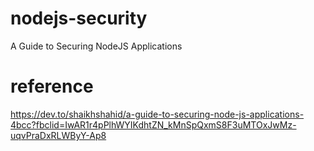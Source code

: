 # nodejs-security
A Guide to Securing NodeJS Applications

# reference
https://dev.to/shaikhshahid/a-guide-to-securing-node-js-applications-4bcc?fbclid=IwAR1r4pPlhWYIKdhtZN_kMnSpQxmS8F3uMTOxJwMz-uqvPraDxRLWByY-Ap8
